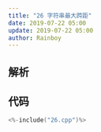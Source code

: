 ```yaml
---
title: "26 字符串最大跨距"
date: 2019-07-22 05:00
update: 2019-07-22 05:00
author: Rainboy
---
```


## 解析

## 代码

```c
<%-include("26.cpp")%>
```


